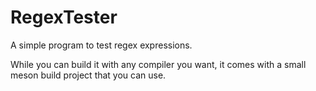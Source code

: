 RegexTester
===========

A simple program to test regex expressions.

While you can build it with any compiler you want, it comes with a small meson build project that you can use.
